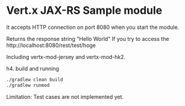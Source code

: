 # Vert.x JAX-RS Sample module

It accepts HTTP connection on port 8080 when you start the module.

Returns the response string "Hello World" If you try to access the http://localhost:8080/rest/test/hoge

Including vertx-mod-jersey and vertx-mod-hk2.

h4. build and running
```bash
./gradlew clean build
./gradlew runmod
```

Limitation:
 Test cases are not implemented yet.
